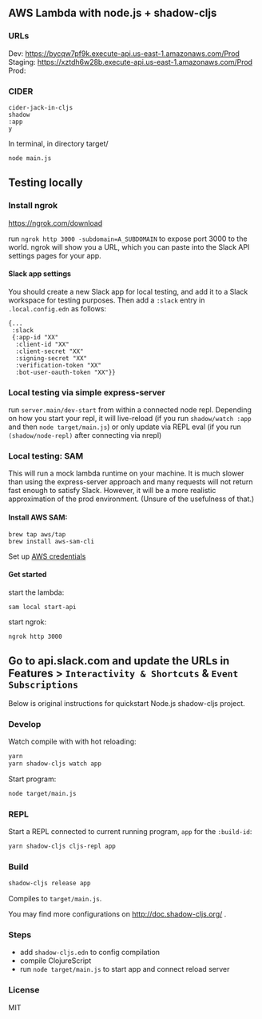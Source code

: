 AWS Lambda with node.js + shadow-cljs
----

### URLs

Dev: https://bycqw7pf9k.execute-api.us-east-1.amazonaws.com/Prod
Staging: https://xztdh6w28b.execute-api.us-east-1.amazonaws.com/Prod
Prod:

### CIDER

    cider-jack-in-cljs
    shadow
    :app
    y

In terminal, in directory target/
   
    node main.js


## Testing locally

### Install ngrok

https://ngrok.com/download

run `ngrok http 3000 -subdomain=A_SUBDOMAIN` to expose port 3000 to the world.
ngrok will show you a URL, which you can paste into the Slack API settings pages for your app.

#### Slack app settings

You should create a new Slack app for local testing, and add it to a Slack workspace for testing purposes.
Then add a `:slack` entry in `.local.config.edn` as follows:

```
{...
 :slack
 {:app-id "XX"
  :client-id "XX"
  :client-secret "XX"
  :signing-secret "XX"
  :verification-token "XX"
  :bot-user-oauth-token "XX"}}
 ```

### Local testing via simple express-server

run `server.main/dev-start` from within a connected node repl. Depending on how you start
your repl, it will live-reload (if you run `shadow/watch :app` and then `node target/main.js`)
or only update via REPL eval (if you run `(shadow/node-repl)` after connecting via nrepl)

### Local testing: SAM

This will run a mock lambda runtime on your machine. It is much slower than using the express-server
approach and many requests will not return fast enough to satisfy Slack. However, it will be a more
realistic approximation of the prod environment. (Unsure of the usefulness of that.)

#### Install AWS SAM:

```
brew tap aws/tap
brew install aws-sam-cli
```

Set up [AWS credentials](https://docs.aws.amazon.com/serverless-application-model/latest/developerguide/serverless-getting-started-set-up-credentials.html)

#### Get started

start the lambda:
```
sam local start-api
```

start ngrok:
```
ngrok http 3000
```

Go to api.slack.com and update the URLs in Features > `Interactivity & Shortcuts` & `Event Subscriptions`
----

Below is original instructions for quickstart Node.js shadow-cljs project.


### Develop

Watch compile with with hot reloading:

```bash
yarn
yarn shadow-cljs watch app
```

Start program:

```bash
node target/main.js
```

### REPL

Start a REPL connected to current running program, `app` for the `:build-id`:

```bash
yarn shadow-cljs cljs-repl app
```

### Build

```bash
shadow-cljs release app
```

Compiles to `target/main.js`.

You may find more configurations on http://doc.shadow-cljs.org/ .

### Steps

* add `shadow-cljs.edn` to config compilation
* compile ClojureScript
* run `node target/main.js` to start app and connect reload server

### License

MIT
